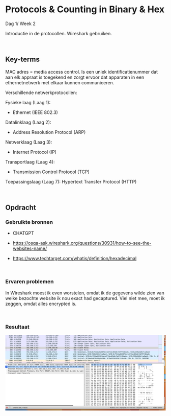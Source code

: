 # Protocols & Counting in Binary & Hex

Dag 1/ Week 2

Introductie in de protocollen.
Wireshark gebruiken.

<br>

## Key-terms
MAC adres = media access control. Is een uniek identificatienummer dat aan elk appraat is toegekend en zorgt ervoor dat apparaten in een ethernetnetwerk met elkaar kunnen communiceren.

Verschillende netwerkprotocollen:

Fysieke laag (Laag 1):
- Ethernet (IEEE 802.3)

Datalinklaag (Laag 2):
- Address Resolution Protocol (ARP)

Netwerklaag (Laag 3):
- Internet Protocol (IP)

Transportlaag (Laag 4):
- Transmission Control Protocol (TCP)

Toepassingslaag (Laag 7):
Hypertext Transfer Protocol (HTTP)

<br>

## Opdracht
### Gebruikte bronnen

- CHATGPT

- https://osqa-ask.wireshark.org/questions/30931/how-to-see-the-websites-name/

- https://www.techtarget.com/whatis/definition/hexadecimal

<br>

### Ervaren problemen
In Wireshark moest ik even worstelen, omdat ik de gegevens wilde zien van welke bezochte website ik nou exact had gecaptured. Viel niet mee, moet ik zeggen, omdat alles encrypted is. 

<br>

### Resultaat

![Alt text](<../00_includes/Client Hello Wireshark.png>)


